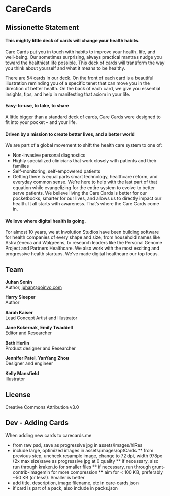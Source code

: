 CareCards
=============


## Missionette Statement

#### This mighty little deck of cards will change your health habits.

Care Cards put you in touch with habits to improve your health, life, and well-being. Our sometimes surprising, always practical  mantras nudge you toward the healthiest life possible. This deck of cards will transform the way you think about yourself and what it means to be healthy.

There are 54 cards in our deck. On the front of each card is a beautiful illustration reminding you of a specific tenet that can move you in the direction of better health. On the back of each card, we give you essential insights, tips, and help in manifesting that axiom in your life.

#### Easy-to-use, to take, to share

A little bigger than a standard deck of cards, Care Cards were designed to fit into your pocket – and your life.

#### Driven by a mission to create better lives, and a better world

We are part of a global movement to shift the health care system to one of:

* Non-invasive personal diagnostics
* Highly specialized clinicians that work closely with patients and their families
* Self-monitoring, self-empowered patients
* Getting there is equal parts smart technology, healthcare reform, and everyday common sense. We’re here to help with the last part of that equation while evangelizing for the entire system to evolve to better serve patients. We believe living the Care Cards is better for our pocketbooks, smarter for our lives, and allows us to directly impact our health. It all starts with awareness. That’s where the Care Cards come in.

#### We love where digital health is going.

For almost 10 years, we at Involution Studios have been building software for health companies of every shape and size, from household names like AstraZeneca and Walgreens, to research leaders like the Personal Genome Project and Partners Healthcare. We also work with the most exciting and progressive health startups. We’ve made digital healthcare our top focus.


## Team

**Juhan Sonin**<br>
Author, [juhan@goinvo.com](mailto:juhan@goinvo.com)

**Harry Sleeper**<br>
Author

**Sarah Kaiser**<br>
Lead Concept Artist and Illustrator

**Jane Kokernak**, **Emily Twaddell**<br>
Editor and Researcher

**Beth Herlin**<br>
Product designer and Researcher

**Jennifer Patel**, **YanYang Zhou**<br>
Designer and engineer

**Kelly Mansfield**<br>
Illustrator


## License
Creative Commons Attribution v3.0

## Dev - Adding Cards
When adding new cards to carecards.me

* from raw psd, save as progressive jpg in assets/images/hiRes
* include large, optimized images in assets/images/optCards
** from previous step, uncheck resample image, change to 72 dpi, width 978px (2x max size)save as progressive jpg at 0 quality
** if necessary, also run through kraken.io for smaller files
** if necessary, run through grunt-contrib-imagemin for more compression
** aim for < 100 KB, preferably ~50 KB (or less!). Smaller is better
* add title, description, image filename, etc in care-cards.json
* if card is part of a pack, also include in packs.json